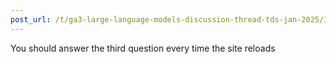 ```yaml
---
post_url: /t/ga3-large-language-models-discussion-thread-tds-jan-2025/163247/26
---
```

You should answer the third question every time the site reloads